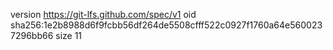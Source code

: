 version https://git-lfs.github.com/spec/v1
oid sha256:1e2b8988d6f9fcbb56df264de5508cfff522c0927f1760a64e5600237296bb66
size 11
